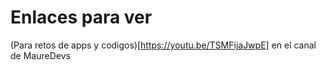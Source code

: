 # Enlaces para ver
(Para retos de apps y codigos)[https://youtu.be/TSMFijaJwpE] en el canal de MaureDevs
